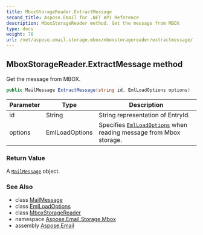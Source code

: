 ```yaml
---
title: MboxStorageReader.ExtractMessage
second_title: Aspose.Email for .NET API Reference
description: MboxStorageReader method. Get the message from MBOX
type: docs
weight: 70
url: /net/aspose.email.storage.mbox/mboxstoragereader/extractmessage/
---
```

## MboxStorageReader.ExtractMessage method

Get the message from MBOX.

```csharp
public MailMessage ExtractMessage(string id, EmlLoadOptions options)
```

| Parameter | Type | Description |
| --- | --- | --- |
| id | String | String representation of EntryId. |
| options | EmlLoadOptions | Specifies [`EmlLoadOptions`](../../../aspose.email/emlloadoptions/) when reading message from Mbox storage. |

### Return Value

A [`MailMessage`](../../../aspose.email/mailmessage/) object.

### See Also

* class [MailMessage](../../../aspose.email/mailmessage/)
* class [EmlLoadOptions](../../../aspose.email/emlloadoptions/)
* class [MboxStorageReader](../)
* namespace [Aspose.Email.Storage.Mbox](../../mboxstoragereader/)
* assembly [Aspose.Email](../../../)


